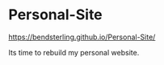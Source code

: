 # Personal-Site
https://bendsterling.github.io/Personal-Site/

Its time to rebuild my personal website.  
